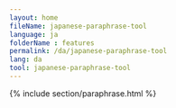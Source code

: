 ```yaml
---
layout: home
fileName: japanese-paraphrase-tool
language: ja
folderName : features
permalink: /da/japanese-paraphrase-tool
lang: da
tool: japanese-paraphrase-tool
---
```

{% include section/paraphrase.html %}